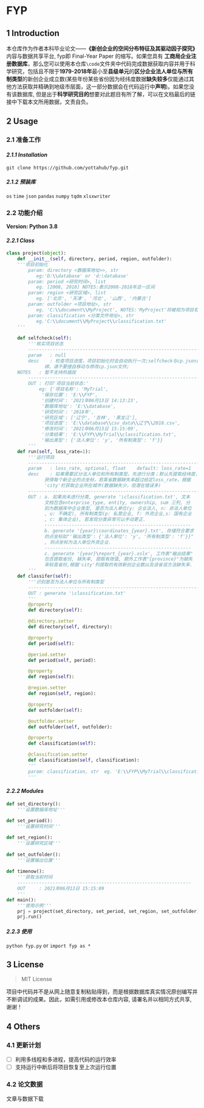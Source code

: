 # FYP
## 1 Introduction
本仓库作为作者本科毕业论文——**《新创企业的空间分布特征及其驱动因子探究》** 内容与数据共享平台, fyp即 Final-Year Paper 的缩写。如果您具有 **工商局企业注册数据库**，那么您可以使用本仓库`\code`文件夹中代码完成数据获取内容并用于科学研究，包括且不限于**1979-2018年**最小至**县级单元**的**区分企业法人单位与所有制类型**的新创企业成立数(某些年份某些省份因为经纬度数据**缺失较多**仅能通过其他方法获取并精确到地级市层面，这一部分数据会在代码运行中**声明**)。如果您没有该数据库, 但是出于**科学研究目的**想要对此题目有所了解，可以在文档最后的链接中下载本文所用数据，文责自负。

## 2 Usage

### 2.1 准备工作
#### *2.1.1 Installation*

`git clone https://github.com/yottahub/fyp.git`

#### *2.1.2 预装库*

`os`  `time`  `json`  `pandas`  `numpy`  `tqdm`  `xlsxwriter`
###  2.2 功能介绍
**Version: Python 3.8**

#### *2.2.1 Class*

```python
class project(object):
	def __init__(self, directory, period, region, outfolder):
	'''项目初始化
    	param: directory <数据库地址>>, str
    	   eg:'D:\\database' or 'd:\database'
    	param: period <研究时间>, list
    	   eg. [2008, 2018] NOTES:表示2008-2018年这一区间
    	param: region <研究区域>, list
    	   eg. ['北京', '天津', '河北', '山西', '内蒙古']
    	param: outfolder <项目地址>, str
    	   eg. 'C:\\document\\MyProject', NOTES:'MyProject'将被视为项目名
    	param: classification <分类文件地址>, str
    	   eg.'C:\\document\\MyProject\\classification.txt'
	'''
    
   	def selfcheck(self):
    	'''核实项目状态
    	----------------------------------------------------------------
    	param	: null
    	desc	: 检查项目进度，项目初始化时会自动执行一次;selfcheck与cp.json捆
    		  绑，请不要擅自移动与修改cp.json文件;
   	NOTES	: 暂不支持热插拔
    	----------------------------------------------------------------
    	OUT	: 打印'项目当前状态:'
    		eg: {'项目名称': 'MyTrial',
 		     '保存位置': 'E:\\FYP',
 		     '创建时间': '2021年06月13日 14:13:23',
 		     '数据库地址': 'E:\\database',
 		     '研究时间': '2018年',
 		     '研究区域': ['辽宁', '吉林', '黑龙江'],
 		     '项目进度': 'E:\\database\\csv_data\\辽宁\\2018.csv',
		     '修改时间': '2021年06月13日 15:15:09',
 		     '分类结果': 'E:\\FYP\\MyTrial\\classification.txt',
 		     '输出类型': {'法人单位': 'y', '所有制类型': 'f'}}
    	'''
	def run(self, loss_rate=1):
    	'''运行项目
    	----------------------------------------------------------------
    	param	: loss_rate, optional, float	default: loss_rate=1
    	desc	: 如果需要区分法人单位和所有制类型，先进行分类；默认先提取经纬度，
    		  获得每个新企业的点坐标，若某省数据缺失率超过给定loss_rate，根据
    		  'city'栏获取企业所在城市(数据缺失少，但潜在错误多)
    	----------------------------------------------------------------
    	OUT	: a. 如果尚未进行分类, generate '\classification.txt', 文本
    		  文档包含enterprise_type, entity, ownership, sum 三列, 分
    		  别为数据库中企业类型, 是否为法人单位(y: 企业法人, n: 非法人单位
    		  , u: 不确定), 所有制类型(p: 私营企业, f: 外资企业,s: 国有企业
    		  , c: 集体企业), 若发现分类异常可以手动更正.
    		  ------------------------------------------------------
    		  b. generate '{year}\coordinates_{year}.txt', 存储符合要求
    		  的点坐标如"'输出类型': {'法人单位': 'y', '所有制类型': 'f'}}"
    		  , 则点坐标为法人单位外资企业.
    		  ------------------------------------------------------
    		  c. generate '{year}\report_{year}.xslx', 工作表"输出结果"
    		  包含提取省份, 缺失率, 提取有效值, 额外工作表"{province}"为缺失
    		  率较高省份,根据'city'列提取的有效新创企业数以及该省该方法缺失率.
    	'''
	def classifer(self):
    	'''识别是否为法人单位与所有制类型
    	----------------------------------------------------------------
    	OUT	: generate '\classification.txt'
    	'''
    	@property
    	def directory(self):

    	@directory.setter
    	def directory(self, directory):

    	@property
    	def period(self):

    	@period.setter
    	def period(self, period):

    	@property
    	def region(self):

    	@region.setter
    	def region(self, region):

    	@property
    	def outfolder(self):

    	@outfolder.setter
    	def outfolder(self, outfolder):

    	@property
    	def classification(self):

    	@classification.setter
    	def classification(self, classification):
    	'''
    	param: classification, str	eg. 'E:\\FYP\\MyTrial\\classification.txt'
    	'''
```

#### *2.2.2 Modules*

```python
def set_directory():
    '''设置数据库地址'''
    
def set_period():
    '''设置研究时间'''

def set_region():
    '''设置研究区域'''
    
def set_outfolder():
    '''设置输出位置'''
    
def timenow():
    '''获取当前时间
    ----------------------------------------------------------------
    OUT		: 2021年06月13日 15:15:09
    '''
def main():
    '''使用示例'''
    prj = project(set_directory, set_period, set_region, set_outfolder)
    prj.run()
```

#### *2.2.3 使用*

`python fyp.py` or `import fyp as *`

## 3 License
> MIT License

项目中代码并不是从网上随意复制粘贴得到，而是根据数据库真实情况原创编写并不断调试的成果。因此，如需引用或修改本仓库内容, 请署名并以相同方式共享, 谢谢！

## 4 Others

### 4.1 更新计划

- [ ] 利用多线程和多进程，提高代码的运行效率
- [ ] 支持运行中断后将项目恢复至上次运行位置

### 4.2 论文数据

文章与数据下载

